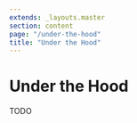 ```yaml
---
extends: _layouts.master
section: content
page: "/under-the-hood"
title: "Under the Hood"
---
```

        
<h1 class="title is-1">Under the Hood</h1>

<p class="content">
    TODO
</p>
